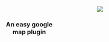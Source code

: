 <p align="center">
  <img src="https://raw.githubusercontent.com/nickzoum/EzGoogleMap/master/example/favicon.ico" />
  <h3 align="center" style="height: 128px; width: 128px;">An easy google map plugin</h3>
</p>
